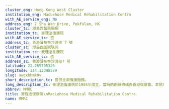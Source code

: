 ```yaml
---
cluster_eng: Hong Kong West Cluster
institution_eng: MacLehose Medical Rehabilitation Centre
with_AE_service_eng: No
address_eng: 7 Sha Wan Drive, Pokfulam, HK
cluster_tc: 港島西醫院聯網
institution_tc: 麥理浩復康院
with_AE_service_tc: 否
address_tc: 香港薄扶林沙灣徑 7 號
cluster_sc: 港岛西医院联网
institution_sc: 麦理浩复康院
with_AE_service_sc: 否
address_sc: 香港薄扶林沙湾径7 号
latitude: 22.269795326
longitude: 114.12398579
slug: awgxbhmk9v
short_description_tc: 提供全面復康服務。
long_description_tc: 麥理浩復康院於1984年成立，當時的創辦機構為香港復康會。本院為身體殘障的病人提供全面和貼身的復康計劃，讓其重拾自信，再次融入社會。此外，本院亦為出院後的身體嚴重傷殘者，提供長期的護理服務。復康院與香港復康會及香港大學經常保持緊密聯繫，亦合作推動多項關於專科及以社區為本的復康服務。
abbrev: MMRC
title: 麥理浩復康院\nMacLehose Medical Rehabilitation Centre
name: MMRC
---
```

